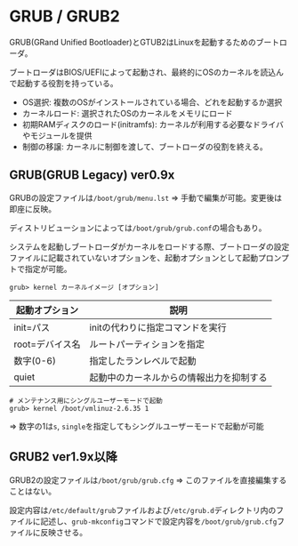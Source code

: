 # GRUB / GRUB2

GRUB(GRand Unified Bootloader)とGTUB2はLinuxを起動するためのブートローダ。

ブートローダはBIOS/UEFIによって起動され、最終的にOSのカーネルを読込んで起動する役割を持っている。

- OS選択: 複数のOSがインストールされている場合、どれを起動するか選択
- カーネルロード: 選択されたOSのカーネルをメモリにロード
- 初期RAMディスクのロード(initramfs): カーネルが利用する必要なドライバやモジュールを提供
- 制御の移譲: カーネルに制御を渡して、ブートローダの役割を終える。

## GRUB(GRUB Legacy) ver0.9x

GRUBの設定ファイルは`/boot/grub/menu.lst` => 手動で編集が可能。変更後は即座に反映。

ディストリビューションによっては`/boot/grub/grub.conf`の場合もあり。

システムを起動しブートローダがカーネルをロードする際、ブートローダの設定ファイルに記載されていないオプションを、起動オプションとして起動プロンプトで指定が可能。

```
grub> kernel カーネルイメージ [オプション]
```

| 起動オプション  | 説明                                     |
|-----------------|------------------------------------------|
| init=パス       | initの代わりに指定コマンドを実行         |
| root=デバイス名 | ルートパーティションを指定               |
| 数字(0-6)       | 指定したランレベルで起動                 |
| quiet           | 起動中のカーネルからの情報出力を抑制する |

```
# メンテナンス用にシングルユーザーモードで起動
grub> kernel /boot/vmlinuz-2.6.35 1
```

=> 数字の1は`s`, `single`を指定してもシングルユーザーモードで起動が可能

## GRUB2 ver1.9x以降

GRUB2の設定ファイルは`/boot/grub/grub.cfg` => このファイルを直接編集することはない。

設定内容は`/etc/default/grub`ファイルおよび`/etc/grub.d`ディレクトリ内のファイルに記述し、`grub-mkconfig`コマンドで設定内容を`/boot/grub/grub.cfg`ファイルに反映させる。

